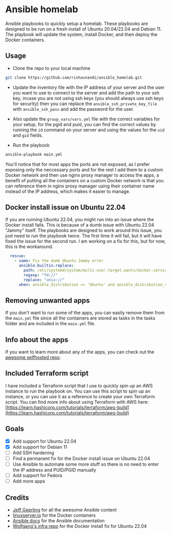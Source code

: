 # Ansible homelab

Ansible playbooks to quickly setup a homelab. These playbooks are designed to be run on a fresh install of Ubuntu 20.04/22.04 and Debian 11.
The playbook will update the system, install Docker, and then deploy the Docker containers.

## Usage

- Clone the repo to your local machine

```bash
git clone https://github.com/rishavnandi/ansible_homelab.git
```

- Update the inventory file with the IP address of your server and the user you want to use to connect to the server and add the path to your ssh key, incase you are not using ssh keys (you should always use ssh keys for security) then you can replace the `ansible_ssh_private_key_file` with `ansible_ssh_pass` and add the password for the user. 

- Also update the `group_vars/vars.yml` file with the correct variables for your setup, for the pgid and puid, you can find the correct values by running the `id` command on your server and using the values for the `uid` and `gid` fields.

- Run the playbook

```bash
ansible-playbook main.yml
```

You'll notice that for most apps the ports are not exposed, as I prefer exposing only the neccessary ports and for the rest I add them to a custom Docker network and then use nginx proxy manager to access the apps, a benefit of putting all the containers on a custom Docker network is that you can reference them in nginx proxy manager using their container name instead of the IP address, which makes it easier to manage.

## Docker install issue on Ubuntu 22.04

If you are running Ubuntu 22.04, you might run into an issue where the Docker install fails. This is because of a dumb issue with Ubuntu 22.04 "Jammy" itself. The playbooks are designed to work around this issue, you just need to run the playbook twice. The first time it will fail, but it will have fixed the issue for the second run. I am working on a fix for this, but for now, this is the workaround.

```yaml
  rescue:
    - name: Fix the dumb Ubuntu Jammy error
      ansible.builtin.replace:
        path: /etc/systemd/system/multi-user.target.wants/docker.service
        regexp: "fd://"
        replace: "unix://"
      when: ansible_distribution == 'Ubuntu' and ansible_distribution_version is version('22.04', '>=')
```

## Removing unwanted apps

If you don't want to run some of the apps, you can easily remove them from the `main.yml` file since all the containers are stored as tasks in the tasks folder and are included in the `main.yml` file.

## Info about the apps

If you want to learn more about any of the apps, you can check out the [awesome selfhosted repo](https://github.com/awesome-selfhosted/awesome-selfhosted).

## Included Terraform script

I have included a Terraform script that I use to quickly spin up an AWS instance to run the playbook on. You can use this script to spin up an instance, or you can use it as a reference to create your own Terraform script.
You can find more info about using Terraform with AWS here: [https://learn.hashicorp.com/tutorials/terraform/aws-build](https://learn.hashicorp.com/tutorials/terraform/aws-build)

## Goals

- [x] Add support for Ubuntu 22.04
- [x] Add support for Debian 11
- [ ] Add SSH hardening
- [ ] Find a permanent fix for the Docker install issue on Ubuntu 22.04
- [ ] Use Ansible to automate some more stuff so there is no need to enter the IP address and PUID/PGID manually
- [ ] Add support for Fedora
- [ ] Add more apps

## Credits

- [Jeff Geerling](https://www.jeffgeerling.com/) for all the awesome Ansible content
- [linuxserver.io](https://linuxserver.io/) for the Docker containers
- [Ansible docs](https://docs.ansible.com/ansible/latest/) for the Ansible documentation
- [Wolfgang's infra repo](https://github.com/notthebee/infra) for the Docker install fix for Ubuntu 22.04
